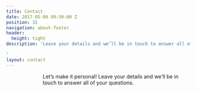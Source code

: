 ```yaml
---
title: Contact
date: 2017-05-06 09:50:00 Z
position: 32
navigation: about-footer
header:
  height: tight
description: 'Leave your details and we’ll be in touch to answer all of your questions.

'
layout: contact
---
```


<p style="padding-left: 100px;"> Let’s make it personal! Leave your details and we’ll be in touch to answer all of your questions. </p>

<p style="padding-left: 100px;"> <script charset="utf-8" type="text/javascript" src="//js.hsforms.net/forms/shell.js"></script>
<script>
hbspt.forms.create({
region: "na1",
portalId: "9442988",
formId: "d833b04c-593c-4411-92c0-6fb8043f40e2"
});
</script> </p>